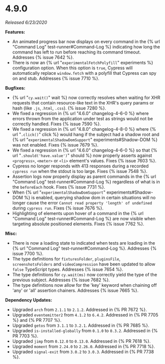 # 4.9.0

*Released 6/23/2020*

**Features:**

- An animated progress bar now displays on every command in the {% url "Command Log" test-runner#Command-Log %} indicating how long the command has left to run before reaching its command timeout. Addresses {% issue 7642 %}.
- There is now an {% url "`experimentalFetchPolyfill`" experiments %} configuration option. When this option is `true`, Cypress will automatically replace `window.fetch` with a polyfill that Cypress can spy on and stub. Addresses {% issue 7710 %}.

**Bugfixes:**

- {% url "`cy.wait()`" wait %} now correctly resolves when waiting for XHR requests that contain resource-like text in the XHR's query params or hash (like `.js`, .`html`, `.css`). {% issue 7280 %}.
- We fixed a regression in {% url "4.6.0" changelog-4-6-0 %} where errors thrown from the application under test as strings would not be correctly handled. Fixes {% issue 7590 %}.
- We fixed a regression in {% url "4.8.0" changelog-4-8-0 %} where {% url "`.click()`" click %} would hang if the subject had a shadow root and {% url "`experimentalShadowDomSupport`" experiments#Shadow-DOM %} was not enabled. Fixes {% issue 7679 %}.
- We fixed a regression in {% url "4.6.0" changelog-4-6-0 %} so that {% url "`.should('have.value')`" should %} now properly asserts against `<progress>`, `<meter>` or `<li>` element's values. Fixes {% issue 7603 %}.
- Cypress no longer responds with 413 responses during a recorded `cypress run` when the stdout is too large. Fixes {% issue 7548 %}.
- Assertion logs now properly display as parent commands in the {% url "Command Log" test-runner#Command-Log %} regardless of what is in the `beforeEach` hook. Fixes {% issue 7731 %}.
- When {% url "`experimentalShadowDomSupport`" experiments#Shadow-DOM %} is enabled, querying shadow dom in certain situations will no longer cause the error `Cannot read property 'length' of undefined` during `cypress run`. Fixes {% issue 7676 %}.
- Highlighting of elements upon hover of a command in the {% url "Command Log" test-runner#Command-Log %} are now visible when targeting absolute positioned elements. Fixes {% issue 7762 %}.

**Misc:**

- There is now a loading state to indicated when tests are loading in the {% url "Command Log" test-runner#Command-Log %}. Addresses {% issue 7700 %}.
- The type definitions for `fixturesFolder`, `pluginsFile`, `screenshotsFolders` and `videoCompression` have been updated to allow `false` TypeScript types. Addresses {% issue 7654 %}.
- The type definitions for `cy.wait(ms)` now correctly yield the type of the previous subject. Addresses {% issue 7682 %}.
- The type definitions now allow for the 'key' keyword when chaining off 'any' or 'all' assertion chainers. Addresses {% issue 7665 %}.

**Dependency Updates:**

- Upgraded `arch` from `2.1.1` to `2.1.2`. Addressed in {% PR 7672 %}.
- Upgraded `eventemitter2` from `4.1.2` to `6.4.2`. Addressed in {% PR 7705 %} and {% PR 7707 %}.
- Upgraded `getos` from `3.1.1` to `3.2.1`. Addressed in {% PR 7685 %}.
- Upgraded `is-installed-globally` from `0.1.0` to `0.3.2`. Addressed in {% PR 7703 %}.
- Upgraded `jimp` from `0.12.0` to `0.13.0`. Addressed in {% PR 7618 %}.
- Upgraded `moment` from `2.24.0` to `2.26.0`. Addressed in {% PR 7718 %}.
- Upgraded `signal-exit` from `3.0.2` to `3.0.3`. Addressed in {% PR 7738 %}.
